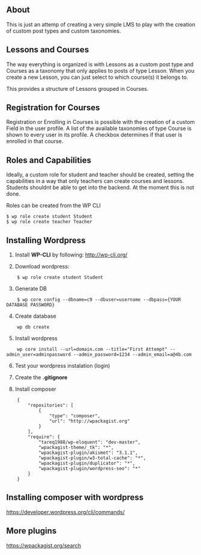 ## About
This is just an attemp of creating a very simple LMS to play with the creation of custom post types and custom taxonomies.

## Lessons and Courses
The way everything is organized is with Lessons as a custom post type and Courses as a taxonomy that only applies to posts of type Lesson. When you create a new Lesson, you can just select to which course(s) it belongs to.

This provides a structure of Lessons grouped in Courses.

## Registration for Courses
Registration or Enrolling in Courses is possible with the creation of a custom Field in the user profile. A list of the available taxonomies of type Course is shown to every user in its profile. A checkbox determines if that user is enrolled in that course.

## Roles and Capabilities
Ideally, a custom role for student and teacher should be created, setting the capabilities in a way that only teachers can create courses and lessons. Students shouldnt be able to get into the backend. At the moment this is not done.

Roles can be created from the WP CLI

    $ wp role create student Student
    $ wp role create teacher Teacher

## Installing Wordpress
1) Install **WP-CLI** by following: 
    http://wp-cli.org/

2) Download wordpress:
```
    $ wp role create student Student
```

3) Generate DB
```
    $ wp core config --dbname=c9 --dbuser=username --dbpass={YOUR DATABASE PASSWORD}
```

4) Create database
```
    wp db create
```

5) Install wordpress
```
    wp core install --url=domain.com --title="First Attempt" --admin_user=adminpassword --admin_password=1234 --admin_email=a@4b.com
```

6) Test your wordpress instalation (login)

7) Create the **.gitignore**

8) Install composer
```
    {
        "repositories": [
            {
                "type": "composer",
                "url": "http://wpackagist.org"
            }
        ],
        "require": {
            "tareq1988/wp-eloquent": "dev-master",
            "wpackagist-theme/_tk": "*",
            "wpackagist-plugin/akismet": "3.1.1",
            "wpackagist-plugin/w3-total-cache": "*",
            "wpackagist-plugin/duplicator": "*",
            "wpackagist-plugin/wordpress-seo": "*"
        }
    }
```

## Installing composer with wordpress
https://developer.wordpress.org/cli/commands/

## More plugins
https://wpackagist.org/search

